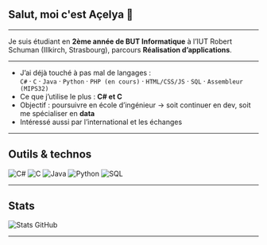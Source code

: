 ## Salut, moi c'est Açelya 👋
---

Je suis étudiant en **2ème année de BUT Informatique** à l’IUT Robert Schuman (Illkirch, Strasbourg), parcours **Réalisation d’applications**.  

---

- J’ai déjà touché à pas mal de langages :  
  `C#` · `C` · `Java` · `Python` · `PHP (en cours)` · `HTML/CSS/JS` · `SQL` · `Assembleur (MIPS32)`  
- Ce que j’utilise le plus : **C# et C**  
- Objectif : poursuivre en école d’ingénieur → soit continuer en dev, soit me spécialiser en **data**  
- Intéressé aussi par l’international et les échanges  

---

## Outils & technos
![C#](https://img.shields.io/badge/-C%23-239120?logo=csharp&logoColor=white&style=flat)
![C](https://img.shields.io/badge/-C-A8B9CC?logo=c&logoColor=white&style=flat)
![Java](https://img.shields.io/badge/-Java-007396?logo=java&logoColor=white&style=flat)
![Python](https://img.shields.io/badge/-Python-3776AB?logo=python&logoColor=white&style=flat)
![SQL](https://img.shields.io/badge/-SQL-003B57?logo=sqlite&logoColor=white&style=flat)

---

## Stats
![Stats GitHub](https://github-readme-stats.vercel.app/api?username=shenmueqlf&show_icons=true&theme=radical)

---
